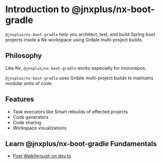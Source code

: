 # Introduction to @jnxplus/nx-boot-gradle

`@jnxplus/nx-boot-gradle` help you architect, test, and build Spring boot projects inside a Nx workspace using Grdale multi-project builds.

## Philosophy

Like Nx, `@jnxplus/nx-boot-gradle` works especially for monorepos.

`@jnxplus/nx-boot-gradle` uses Grdale multi-project builds to maintains modular units of code.

## Features

- Task executors like Smart rebuilds of affected projects
- Code generators
- Code sharing
- Workspace visualizations

## Learn @jnxplus/nx-boot-gradle Fundamentals

- [Post Walkthrough on dev.to](https://dev.to/gridou/how-to-add-spring-boot-and-gradle-multi-project-builds-capabilities-to-your-nx-workspace-53cd)
